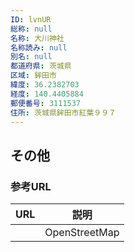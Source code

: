 ```yaml
---
ID: lvnUR
総称: null
名称: 大川神社
名称読み: null
別名: null
都道府県: 茨城県
区域: 鉾田市
緯度: 36.2382703
経度: 140.4405884
郵便番号: 3111537
住所: 茨城県鉾田市紅葉９９７
---
```


## その他

### 参考URL

| URL | 説明          |
| --- | ------------- |
|     | OpenStreetMap |

